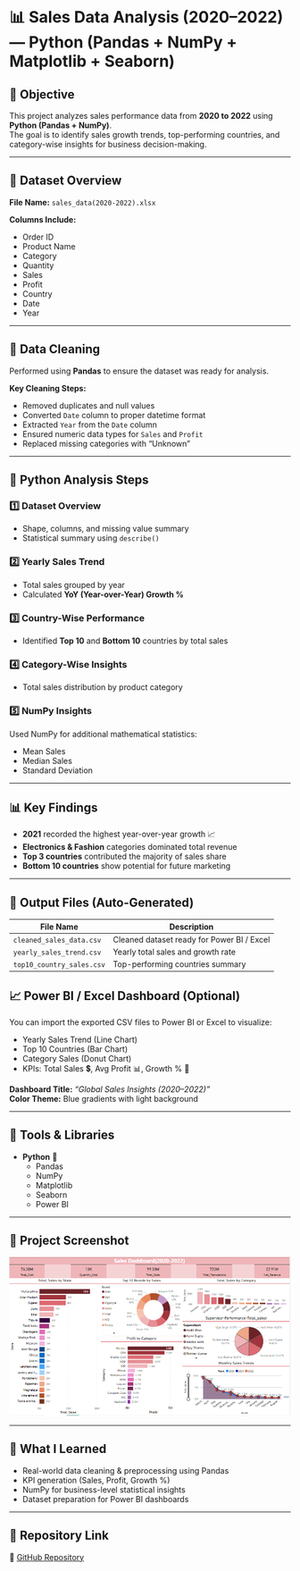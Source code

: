 # 📊 Sales Data Analysis (2020–2022) — Python (Pandas + NumPy + Matplotlib + Seaborn)

## 🎯 Objective
This project analyzes sales performance data from **2020 to 2022** using **Python (Pandas + NumPy)**.  
The goal is to identify sales growth trends, top-performing countries, and category-wise insights for business decision-making.

---

## 📂 Dataset Overview
**File Name:** `sales_data(2020-2022).xlsx`

**Columns Include:**
- Order ID  
- Product Name  
- Category  
- Quantity  
- Sales  
- Profit  
- Country  
- Date  
- Year  

---

## 🧹 Data Cleaning
Performed using **Pandas** to ensure the dataset was ready for analysis.

**Key Cleaning Steps:**
- Removed duplicates and null values  
- Converted `Date` column to proper datetime format  
- Extracted `Year` from the `Date` column  
- Ensured numeric data types for `Sales` and `Profit`  
- Replaced missing categories with “Unknown”  

---

## 🧮 Python Analysis Steps
### 1️⃣ Dataset Overview
- Shape, columns, and missing value summary  
- Statistical summary using `describe()`  

### 2️⃣ Yearly Sales Trend
- Total sales grouped by year  
- Calculated **YoY (Year-over-Year) Growth %**

### 3️⃣ Country-Wise Performance
- Identified **Top 10** and **Bottom 10** countries by total sales  

### 4️⃣ Category-Wise Insights
- Total sales distribution by product category  

### 5️⃣ NumPy Insights
Used NumPy for additional mathematical statistics:
- Mean Sales  
- Median Sales  
- Standard Deviation  

---

## 📊 Key Findings
- **2021** recorded the highest year-over-year growth 📈  
- **Electronics & Fashion** categories dominated total revenue  
- **Top 3 countries** contributed the majority of sales share  
- **Bottom 10 countries** show potential for future marketing  

---

## 💾 Output Files (Auto-Generated)
| File Name                | Description                                |
|--------------------------|--------------------------------------------|
| `cleaned_sales_data.csv` | Cleaned dataset ready for Power BI / Excel |
| `yearly_sales_trend.csv` | Yearly total sales and growth rate         |
| `top10_country_sales.csv`| Top-performing countries summary           |



## 📈 Power BI / Excel Dashboard (Optional)
You can import the exported CSV files to Power BI or Excel to visualize:
- Yearly Sales Trend (Line Chart)  
- Top 10 Countries (Bar Chart)  
- Category Sales (Donut Chart)  
- KPIs: Total Sales 💲, Avg Profit 📊, Growth % 🚀  

**Dashboard Title:** *“Global Sales Insights (2020–2022)”*  
**Color Theme:** Blue gradients with light background

---

## 🧰 Tools & Libraries
- **Python** 🐍  
  - Pandas  
  - NumPy
  - Matplotlib
  - Seaborn
  - Power BI 

---

## 📸 Project Screenshot
![image alt](https://github.com/Daniyal07420/Python_Sales_Data-2020-2022/blob/main/Sales_Dashboard(2020-2022)Python.png?raw=true)

---

## 🧠 What I Learned
- Real-world data cleaning & preprocessing using Pandas  
- KPI generation (Sales, Profit, Growth %)  
- NumPy for business-level statistical insights  
- Dataset preparation for Power BI dashboards  

---

## 🔗 Repository Link
📘 [GitHub Repository](https://github.com/Daniyal07420/Python_Sales_Data-2020-2022?tab=readme-ov-file)


